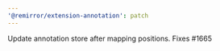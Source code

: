```yaml
---
'@remirror/extension-annotation': patch
---
```


Update annotation store after mapping positions. Fixes #1665

